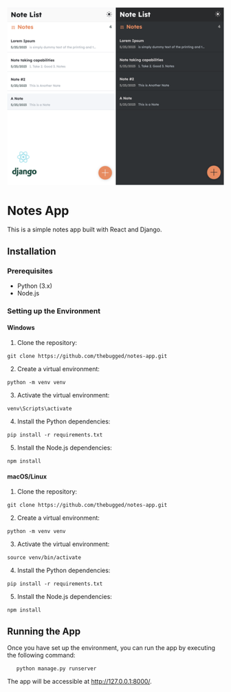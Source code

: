 
![Notes App](screenshot.png)


## 
# Notes App
This is a simple notes app built with React and Django.



## Installation


### Prerequisites
- Python (3.x)
- Node.js


### Setting up the Environment

#### Windows
1. Clone the repository:
```shell
git clone https://github.com/thebugged/notes-app.git
```

2. Create a virtual environment: 
```shell
python -m venv venv
```

3. Activate the virtual environment:
```shell
venv\Scripts\activate
```

4. Install the Python dependencies:
```shell
pip install -r requirements.txt
```

5. Install the Node.js dependencies:
```shell
npm install
```


#### macOS/Linux
1. Clone the repository:
```shell
git clone https://github.com/thebugged/notes-app.git
```

2. Create a virtual environment: 
```shell
python -m venv venv
```

3. Activate the virtual environment:
```shell
source venv/bin/activate
```

4. Install the Python dependencies:
```shell
pip install -r requirements.txt
```

5. Install the Node.js dependencies:
```shell
npm install
```



## Running the App
Once you have set up the environment, you can run the app by executing the following command:
```shell
   python manage.py runserver
```

The app will be accessible at http://127.0.0.1:8000/.



